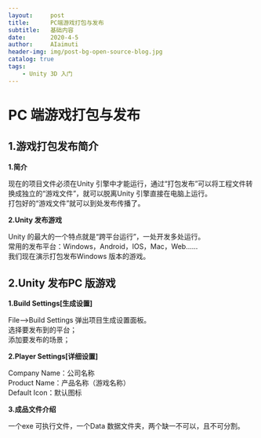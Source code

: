 ```yaml
---
layout:     post
title:      PC端游戏打包与发布
subtitle:   基础内容
date:       2020-4-5
author:     AIaimuti
header-img: img/post-bg-open-source-blog.jpg
catalog: true
tags:
    - Unity 3D 入门
---
```

# PC 端游戏打包与发布

## 1.游戏打包发布简介

**1.简介**<br>

现在的项目文件必须在Unity 引擎中才能运行，通过“打包发布”可以将工程文件转换成独立的“游戏文件”，就可以脱离Unity 引擎直接在电脑上运行。<br>
打包好的“游戏文件”就可以到处发布传播了。

**2.Unity 发布游戏**<br>

Unity 的最大的一个特点就是“跨平台运行”，一处开发多处运行。<br>
常用的发布平台：Windows，Android，IOS，Mac，Web......<br>
我们现在演示打包发布Windows 版本的游戏。

## 2.Unity 发布PC 版游戏

**1.Build Settings[生成设置]**<br>

File-->Build Settings 弹出项目生成设置面板。<br>
选择要发布到的平台；<br>
添加要发布的场景；

**2.Player Settings[详细设置]**

Company Name：公司名称<br>
Product Name：产品名称（游戏名称）<br>
Default Icon：默认图标

**3.成品文件介绍**<br>

一个exe 可执行文件，一个Data 数据文件夹，两个缺一不可以，且不可分割。
